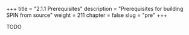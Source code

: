 +++
title = "2.1.1 Prerequisites"
description = "Prerequisites for building SPIN from source"
weight = 211
chapter = false
slug = "pre"
+++

TODO